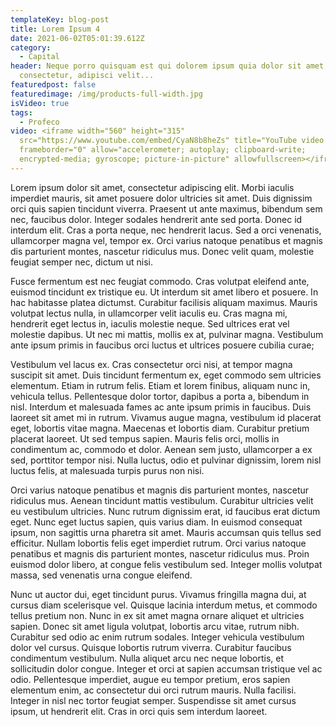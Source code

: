 ```yaml
---
templateKey: blog-post
title: Lorem Ipsum 4
date: 2021-06-02T05:01:39.612Z
category:
  - Capital
header: Neque porro quisquam est qui dolorem ipsum quia dolor sit amet,
  consectetur, adipisci velit...
featuredpost: false
featuredimage: /img/products-full-width.jpg
isVideo: true
tags:
  - Profeco
video: <iframe width="560" height="315"
  src="https://www.youtube.com/embed/CyaN8b8heZs" title="YouTube video player"
  frameborder="0" allow="accelerometer; autoplay; clipboard-write;
  encrypted-media; gyroscope; picture-in-picture" allowfullscreen></iframe>
---
```

Lorem ipsum dolor sit amet, consectetur adipiscing elit. Morbi iaculis imperdiet mauris, sit amet posuere dolor ultricies sit amet. Duis dignissim orci quis sapien tincidunt viverra. Praesent ut ante maximus, bibendum sem nec, faucibus dolor. Integer sodales hendrerit ante sed porta. Donec id interdum elit. Cras a porta neque, nec hendrerit lacus. Sed a orci venenatis, ullamcorper magna vel, tempor ex. Orci varius natoque penatibus et magnis dis parturient montes, nascetur ridiculus mus. Donec velit quam, molestie feugiat semper nec, dictum ut nisi.

Fusce fermentum est nec feugiat commodo. Cras volutpat eleifend ante, euismod tincidunt ex tristique eu. Ut interdum sit amet libero et posuere. In hac habitasse platea dictumst. Curabitur facilisis aliquam maximus. Mauris volutpat lectus nulla, in ullamcorper velit iaculis eu. Cras magna mi, hendrerit eget lectus in, iaculis molestie neque. Sed ultrices erat vel molestie dapibus. Ut nec mi mattis, mollis ex at, pulvinar magna. Vestibulum ante ipsum primis in faucibus orci luctus et ultrices posuere cubilia curae;

Vestibulum vel lacus ex. Cras consectetur orci nisi, at tempor magna suscipit sit amet. Duis tincidunt fermentum ex, eget commodo sem ultricies elementum. Etiam in rutrum felis. Etiam et lorem finibus, aliquam nunc in, vehicula tellus. Pellentesque dolor tortor, dapibus a porta a, bibendum in nisl. Interdum et malesuada fames ac ante ipsum primis in faucibus. Duis laoreet sit amet mi in rutrum. Vivamus augue magna, vestibulum id placerat eget, lobortis vitae magna. Maecenas et lobortis diam. Curabitur pretium placerat laoreet. Ut sed tempus sapien. Mauris felis orci, mollis in condimentum ac, commodo et dolor. Aenean sem justo, ullamcorper a ex sed, porttitor tempor nisi. Nulla luctus, odio et pulvinar dignissim, lorem nisl luctus felis, at malesuada turpis purus non nisi.

Orci varius natoque penatibus et magnis dis parturient montes, nascetur ridiculus mus. Aenean tincidunt mattis vestibulum. Curabitur ultricies velit eu vestibulum ultricies. Nunc rutrum dignissim erat, id faucibus erat dictum eget. Nunc eget luctus sapien, quis varius diam. In euismod consequat ipsum, non sagittis urna pharetra sit amet. Mauris accumsan quis tellus sed efficitur. Nullam lobortis felis eget imperdiet rutrum. Orci varius natoque penatibus et magnis dis parturient montes, nascetur ridiculus mus. Proin euismod dolor libero, at congue felis vestibulum sed. Integer mollis volutpat massa, sed venenatis urna congue eleifend.

Nunc ut auctor dui, eget tincidunt purus. Vivamus fringilla magna dui, at cursus diam scelerisque vel. Quisque lacinia interdum metus, et commodo tellus pretium non. Nunc in ex sit amet magna ornare aliquet et ultricies sapien. Donec sit amet ligula volutpat, lobortis arcu vitae, rutrum nibh. Curabitur sed odio ac enim rutrum sodales. Integer vehicula vestibulum dolor vel cursus. Quisque lobortis rutrum viverra. Curabitur faucibus condimentum vestibulum. Nulla aliquet arcu nec neque lobortis, et sollicitudin dolor congue. Integer et orci at sapien accumsan tristique vel ac odio. Pellentesque imperdiet, augue eu tempor pretium, eros sapien elementum enim, ac consectetur dui orci rutrum mauris. Nulla facilisi. Integer in nisl nec tortor feugiat semper. Suspendisse sit amet cursus ipsum, ut hendrerit elit. Cras in orci quis sem interdum laoreet.